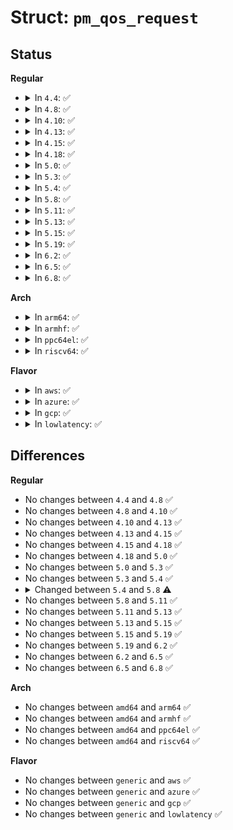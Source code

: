 # Struct: <code>pm_qos_request</code>

## Status
<b>Regular</b>
<ul>
<li>
<details>
<summary>In <code>4.4</code>: ✅</summary>

```c
struct pm_qos_request {
    struct plist_node node;
    int pm_qos_class;
    struct delayed_work work;
};
```
</details>
</li>
<li>
<details>
<summary>In <code>4.8</code>: ✅</summary>

```c
struct pm_qos_request {
    struct plist_node node;
    int pm_qos_class;
    struct delayed_work work;
};
```
</details>
</li>
<li>
<details>
<summary>In <code>4.10</code>: ✅</summary>

```c
struct pm_qos_request {
    struct plist_node node;
    int pm_qos_class;
    struct delayed_work work;
};
```
</details>
</li>
<li>
<details>
<summary>In <code>4.13</code>: ✅</summary>

```c
struct pm_qos_request {
    struct plist_node node;
    int pm_qos_class;
    struct delayed_work work;
};
```
</details>
</li>
<li>
<details>
<summary>In <code>4.15</code>: ✅</summary>

```c
struct pm_qos_request {
    struct plist_node node;
    int pm_qos_class;
    struct delayed_work work;
};
```
</details>
</li>
<li>
<details>
<summary>In <code>4.18</code>: ✅</summary>

```c
struct pm_qos_request {
    struct plist_node node;
    int pm_qos_class;
    struct delayed_work work;
};
```
</details>
</li>
<li>
<details>
<summary>In <code>5.0</code>: ✅</summary>

```c
struct pm_qos_request {
    struct plist_node node;
    int pm_qos_class;
    struct delayed_work work;
};
```
</details>
</li>
<li>
<details>
<summary>In <code>5.3</code>: ✅</summary>

```c
struct pm_qos_request {
    struct plist_node node;
    int pm_qos_class;
    struct delayed_work work;
};
```
</details>
</li>
<li>
<details>
<summary>In <code>5.4</code>: ✅</summary>

```c
struct pm_qos_request {
    struct plist_node node;
    int pm_qos_class;
    struct delayed_work work;
};
```
</details>
</li>
<li>
<details>
<summary>In <code>5.8</code>: ✅</summary>

```c
struct pm_qos_request {
    struct plist_node node;
    struct pm_qos_constraints *qos;
};
```
</details>
</li>
<li>
<details>
<summary>In <code>5.11</code>: ✅</summary>

```c
struct pm_qos_request {
    struct plist_node node;
    struct pm_qos_constraints *qos;
};
```
</details>
</li>
<li>
<details>
<summary>In <code>5.13</code>: ✅</summary>

```c
struct pm_qos_request {
    struct plist_node node;
    struct pm_qos_constraints *qos;
};
```
</details>
</li>
<li>
<details>
<summary>In <code>5.15</code>: ✅</summary>

```c
struct pm_qos_request {
    struct plist_node node;
    struct pm_qos_constraints *qos;
};
```
</details>
</li>
<li>
<details>
<summary>In <code>5.19</code>: ✅</summary>

```c
struct pm_qos_request {
    struct plist_node node;
    struct pm_qos_constraints *qos;
};
```
</details>
</li>
<li>
<details>
<summary>In <code>6.2</code>: ✅</summary>

```c
struct pm_qos_request {
    struct plist_node node;
    struct pm_qos_constraints *qos;
};
```
</details>
</li>
<li>
<details>
<summary>In <code>6.5</code>: ✅</summary>

```c
struct pm_qos_request {
    struct plist_node node;
    struct pm_qos_constraints *qos;
};
```
</details>
</li>
<li>
<details>
<summary>In <code>6.8</code>: ✅</summary>

```c
struct pm_qos_request {
    struct plist_node node;
    struct pm_qos_constraints *qos;
};
```
</details>
</li>
</ul>
<b>Arch</b>
<ul>
<li>
<details>
<summary>In <code>arm64</code>: ✅</summary>

```c
struct pm_qos_request {
    struct plist_node node;
    int pm_qos_class;
    struct delayed_work work;
};
```
</details>
</li>
<li>
<details>
<summary>In <code>armhf</code>: ✅</summary>

```c
struct pm_qos_request {
    struct plist_node node;
    int pm_qos_class;
    struct delayed_work work;
};
```
</details>
</li>
<li>
<details>
<summary>In <code>ppc64el</code>: ✅</summary>

```c
struct pm_qos_request {
    struct plist_node node;
    int pm_qos_class;
    struct delayed_work work;
};
```
</details>
</li>
<li>
<details>
<summary>In <code>riscv64</code>: ✅</summary>

```c
struct pm_qos_request {
    struct plist_node node;
    int pm_qos_class;
    struct delayed_work work;
};
```
</details>
</li>
</ul>
<b>Flavor</b>
<ul>
<li>
<details>
<summary>In <code>aws</code>: ✅</summary>

```c
struct pm_qos_request {
    struct plist_node node;
    int pm_qos_class;
    struct delayed_work work;
};
```
</details>
</li>
<li>
<details>
<summary>In <code>azure</code>: ✅</summary>

```c
struct pm_qos_request {
    struct plist_node node;
    int pm_qos_class;
    struct delayed_work work;
};
```
</details>
</li>
<li>
<details>
<summary>In <code>gcp</code>: ✅</summary>

```c
struct pm_qos_request {
    struct plist_node node;
    int pm_qos_class;
    struct delayed_work work;
};
```
</details>
</li>
<li>
<details>
<summary>In <code>lowlatency</code>: ✅</summary>

```c
struct pm_qos_request {
    struct plist_node node;
    int pm_qos_class;
    struct delayed_work work;
};
```
</details>
</li>
</ul>

## Differences
<b>Regular</b>
<ul>
<li>
No changes between <code>4.4</code> and <code>4.8</code> ✅
</li>
<li>
No changes between <code>4.8</code> and <code>4.10</code> ✅
</li>
<li>
No changes between <code>4.10</code> and <code>4.13</code> ✅
</li>
<li>
No changes between <code>4.13</code> and <code>4.15</code> ✅
</li>
<li>
No changes between <code>4.15</code> and <code>4.18</code> ✅
</li>
<li>
No changes between <code>4.18</code> and <code>5.0</code> ✅
</li>
<li>
No changes between <code>5.0</code> and <code>5.3</code> ✅
</li>
<li>
No changes between <code>5.3</code> and <code>5.4</code> ✅
</li>
<li>
<details>
<summary>Changed between <code>5.4</code> and <code>5.8</code> ⚠️</summary>
<ul>
<li>
<b>Field added. </b>
<code>struct pm_qos_constraints *qos</code>
</li>
<li>
<b>Field removed. </b>
<code>int pm_qos_class</code>
</li>
<li>
<b>Field removed. </b>
<code>struct delayed_work work</code>
</li>
</ul>
</details>
</li>
<li>
No changes between <code>5.8</code> and <code>5.11</code> ✅
</li>
<li>
No changes between <code>5.11</code> and <code>5.13</code> ✅
</li>
<li>
No changes between <code>5.13</code> and <code>5.15</code> ✅
</li>
<li>
No changes between <code>5.15</code> and <code>5.19</code> ✅
</li>
<li>
No changes between <code>5.19</code> and <code>6.2</code> ✅
</li>
<li>
No changes between <code>6.2</code> and <code>6.5</code> ✅
</li>
<li>
No changes between <code>6.5</code> and <code>6.8</code> ✅
</li>
</ul>
<b>Arch</b>
<ul>
<li>
No changes between <code>amd64</code> and <code>arm64</code> ✅
</li>
<li>
No changes between <code>amd64</code> and <code>armhf</code> ✅
</li>
<li>
No changes between <code>amd64</code> and <code>ppc64el</code> ✅
</li>
<li>
No changes between <code>amd64</code> and <code>riscv64</code> ✅
</li>
</ul>
<b>Flavor</b>
<ul>
<li>
No changes between <code>generic</code> and <code>aws</code> ✅
</li>
<li>
No changes between <code>generic</code> and <code>azure</code> ✅
</li>
<li>
No changes between <code>generic</code> and <code>gcp</code> ✅
</li>
<li>
No changes between <code>generic</code> and <code>lowlatency</code> ✅
</li>
</ul>
